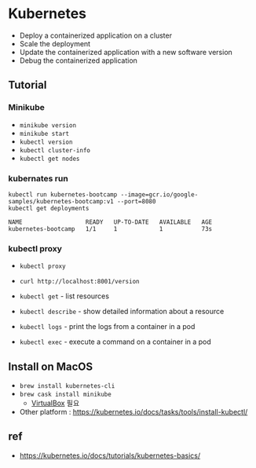 # Kubernetes
* Deploy a containerized application on a cluster
* Scale the deployment
* Update the containerized application with a new software version
* Debug the containerized application

## Tutorial

### Minikube
* `minikube version`
* `minikube start`
* `kubectl version`
* `kubectl cluster-info`
* `kubectl get nodes`

### kubernates run
```
kubectl run kubernetes-bootcamp --image=gcr.io/google-samples/kubernetes-bootcamp:v1 --port=8080
kubectl get deployments

NAME                  READY   UP-TO-DATE   AVAILABLE   AGE
kubernetes-bootcamp   1/1     1            1           73s
```

### kubectl proxy
* `kubectl proxy`
* `curl http://localhost:8001/version`

* `kubectl get` - list resources
* `kubectl describe` - show detailed information about a resource
* `kubectl logs` - print the logs from a container in a pod
* `kubectl exec` - execute a command on a container in a pod

## Install on MacOS
* `brew install kubernetes-cli`
* `brew cask install minikube`
  * [VirtualBox](https://www.virtualbox.org) 필요
* Other platform : https://kubernetes.io/docs/tasks/tools/install-kubectl/

## ref
* https://kubernetes.io/docs/tutorials/kubernetes-basics/
